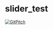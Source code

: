 # slider_test

[![GitPitch](https://gitpitch.com/assets/badge.svg)](https://gitpitch.com/BernardXiong/slider_test/master?grs=github)
